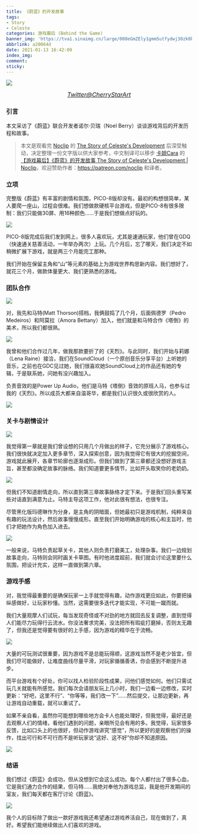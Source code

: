 ```yaml
---
title: 《蔚蓝》的开发故事
tags:
- Story
- Celeste
categories: 游戏幕后 (Behind the Game)
banner_img: 'https://tva1.sinaimg.cn/large/008eGmZEly1gmm5utfydwj30zk0k00w9.jpg'
abbrlink: a20064d
date: 2021-01-13 16:42:09
index_img:
comment:
sticky:
---
```




![](https://cdn.jsdelivr.net/gh/Yousazoe/picgo-repo/img/008eGmZEly1gn4nel48tcj31hr0u0121.jpg)

<div align=center>
  <font size="3">
    <i>
      <a href="https://twitter.com/CherryStarArt">Twitter@CherryStarArt</a>
    </i>
  </font>
</div>

### 引言

本文采访了《蔚蓝》联合开发者诺尔·贝瑞（Noel Berry）谈谈游戏背后的开发历程和故事。

<!--more-->



> 本文是观看完 [Noclip](https://www.youtube.com/channel/UC0fDG3byEcMtbOqPMymDNbw) 的 [The Story of Celeste's Development](https://www.youtube.com/watch?v=c3mbELVqAmo&feature=youtu.be) 后深受触动，决定整理一份文字版以供大家参考，中文制译可以移步 [卡姐Cara](https://space.bilibili.com/180052141) 的 [【游戏幕后】《蔚蓝》的开发故事 The Story of Celeste's Development | Noclip](https://www.bilibili.com/video/BV1fJ41137HE)，欢迎赞助作者：https://patreon.com/noclip 和译者。



### 立项

完整版《蔚蓝》有丰富的剧情和氛围，PICO-8版却没有。最初的构想很简单，某人要爬一座山，过程会很难。我们想做款硬核平台游戏，但是PICO-8有很多限制：我们只能做30屏、用16种颜色......于是我们想做点好玩的。

![](https://cdn.jsdelivr.net/gh/Yousazoe/picgo-repo/img/008eGmZEly1gmm6b40229j311y0lcwlm.jpg)



PICO-8版完成后我们发到网上，很多人喜欢玩，尤其是速通玩家，他们曾在GDQ（快速通关慈善活动，一年举办两次）上玩。几个月后，忘了哪天，我们决定不如稍微扩展下游戏，就是两三个月能完工那种。

我们开始在保留主角和“山”等元素的基础上为游戏世界构思新内容。我们想好了，就花三个月，做款体量更大、我们更熟悉的游戏。



### 团队合作

![](https://cdn.jsdelivr.net/gh/Yousazoe/picgo-repo/img/008eGmZEly1gmm6q1krf4j311y0lc79s.jpg)

对，我先和马特(Matt Thorson)搭档，我俩鼓捣了几个月，后面佩德罗（Pedro Medeiros）和阿莫拉（Amora Bettany）加入，他们就是和马特合作《塔倒》的美术，所以我们都很熟。

![](https://cdn.jsdelivr.net/gh/Yousazoe/picgo-repo/img/008eGmZEly1gmm6uv1usqj311y0lcwzq.jpg)

我曾和他们合作过几年，做我那款要折了的《天烈》。与此同时，我们开始与莉娜（Lena Raine）接洽，我们在SoundCloud（一个原创音乐分享平台）上听她的音乐，之前也在GDC见过她，我们很喜欢她SoundCloud上的作品还有她的专辑，于是联系她，问她有没兴趣加入。

负责音效的是Power Up Audio，他们是马特《塔倒》音效的原班人马，也参与过我的《天烈》。所以成员大都来自温哥华，都是我们认识很久或很欣赏的人。

![](https://cdn.jsdelivr.net/gh/Yousazoe/picgo-repo/img/008eGmZEly1gmm6v8v3g6j311y0lctsp.jpg)





### 关卡与剧情设计

![](https://cdn.jsdelivr.net/gh/Yousazoe/picgo-repo/img/008eGmZEly1gmm70wmqdhj311y0lcb24.jpg)

我觉得第一章就是我们曾设想的只用几个月做出的样子，它充分展示了游戏核心。我们很快就决定加入更多章节，深入探索创意，因为我觉得它有很大的挖掘空间，游戏就此展开，各章节轮廓也逐渐成形。但我们做到了第三章都还没想好游戏主旨，甚至都没确定故事的脉络。我们知道要更多情节，比如开头取笑你的老奶奶。

![](https://cdn.jsdelivr.net/gh/Yousazoe/picgo-repo/img/008eGmZEly1gmm76jarv9j311y0lctpe.jpg)

但我们不知道剧情走向，所以直到第三章故事脉络才定下来。于是我们回头重写某些对话直到满意为止。马特主导这项工作，他对此很有想法，也很专注。

尽管黑化版玛德琳作为分身，是主角的阴暗面，但她最初只是游戏机制，纯粹来自有趣的玩法设计，然后故事慢慢成形。直至我们开始明确游戏的核心和主旨时，他们才把她作为角色加入进去。

![](https://cdn.jsdelivr.net/gh/Yousazoe/picgo-repo/img/008eGmZEly1gmm7bkxeq8j311y0lc1ex.jpg)



一般来说，马特负责起草关卡，其他人则负责打磨美工，处理杂事。我们一边规划故事走向，马特则会同时画关卡草图。有时他进度超前，我们就会讨论这里要什么氛围，把设计充实，这样一直做到第六章。



### 游戏手感

对，我觉得最重要的是确保玩家一上手就觉得有趣，动作游戏更应如此，你要把操纵感做好，让玩家秒懂。当然，这需要很多迭代才能实现，不可能一蹴而就。

我们大量观摩人们试玩，每当发现奇怪或不对劲的地方就回去反复调整，直到觉得人们能尽力玩得行云流水。你没法奢求完美，没法把所有瑕疵打磨掉，否则太无趣了，但我还是觉得要有很好的上手感，因为游戏的精华在于流畅。

![](https://cdn.jsdelivr.net/gh/Yousazoe/picgo-repo/img/008eGmZEly1gmm83nyuu3j311y0lce4v.jpg)

大量的可玩测试很重要，因为游戏不是总能玩得顺，这游戏当然不是老少皆宜，但我们尽可能做好，让难度曲线尽量平滑，对玩家循循善诱，你会感到不断提升进步。

而平台游戏有个好处，你可以找人检验阶段性成果，问他们感觉如何。他们只需试玩几关就能有所感觉。我们每次会请朋友玩上几小时，我们一边看一边修改，实时更新：“好吧，这里不行”、“你等等，我们改一下”......然后提交，让那边更新，再让游戏自动重载，就可以重试了。

如果不亲自看，虽然你可能想到哪些地方会卡人也能处理好，但我觉得，最好还是去观察人们的情绪，看他们遇到的问题，亲眼所见会有用的多。我觉得，玩家很多反馈，比如口头上的也很好，但动作游戏讲究“感觉”，所以更好的是观察他们的操作，找出可行和不可行而不是听玩家说“这好、这不好”你却不知道原因。

![](https://cdn.jsdelivr.net/gh/Yousazoe/picgo-repo/img/008eGmZEly1gmm84llu9cj311y0lcqjj.jpg)



### 结语

我们想过《蔚蓝》会成功，但从没想到它会这么成功。每个人都付出了很多心血，它是我们通力合作的结果，但马特......我绝对奉他为游戏总监，我是他开发期间的室友，我们每天都在客厅讨论《蔚蓝》。

![](https://cdn.jsdelivr.net/gh/Yousazoe/picgo-repo/img/008eGmZEly1gmm85mpkkmj311y0lc1kx.jpg)

我个人的目标除了做出一款好游戏我还希望通过游戏养活自己，现在做到了，真好。希望我们能继续做出人们喜欢的游戏。

